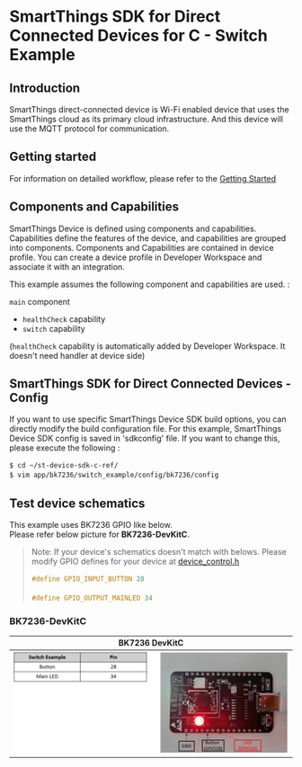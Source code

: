 # SmartThings SDK for Direct Connected Devices for C - Switch Example

## Introduction

SmartThings direct-connected device is Wi-Fi enabled device that uses the SmartThings cloud as its primary cloud infrastructure. And this device will use the MQTT protocol for communication.

## Getting started

For information on detailed workflow, please refer to the [Getting Started](../../../doc/getting_started.md)

## Components and Capabilities

SmartThings Device is defined using components and capabilities. Capabilities define the features of the device, and capabilities are grouped into components.
Components and Capabilities are contained in device profile. You can create a device profile in Developer Workspace and associate it with an integration.

This example assumes the following component and capabilities are used. :  

`main` component  
- `healthCheck` capability  
- `switch` capability  

(`healthCheck` capability is automatically added by Developer Workspace. It doesn't need handler at device side)

## SmartThings SDK for Direct Connected Devices - Config
If you want to use specific SmartThings Device SDK build options, you can directly modify the build configuration file. For this example, SmartThings Device SDK config is saved in 'sdkconfig' file. If you want to change this, please execute the following :
```sh
$ cd ~/st-device-sdk-c-ref/
$ vim app/bk7236/switch_example/config/bk7236/config
```

## Test device schematics
This example uses BK7236 GPIO like below.  
Please refer below picture for __BK7236-DevKitC__.  
> Note: If your device's schematics doesn't match with belows. 
> Please modify GPIO defines for your device at [device_control.h](main/device_control.h)
> ```c
> #define GPIO_INPUT_BUTTON 28
> 
> #define GPIO_OUTPUT_MAINLED 34
> ```

### BK7236-DevKitC  
| BK7236 DevKitC                                                     |
|-------------------------------------------------------------------|
|![BK7236_DEVKITC](../../../doc/res/Switch_Example_BK7236_DEVKITC.PNG) |

